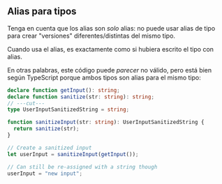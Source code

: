 
## Alias para tipos
Tenga en cuenta que los alias son _solo_ alias: no puede usar alias de tipo para crear "versiones" diferentes/distintas del mismo tipo.

Cuando usa el alias, es exactamente como si hubiera escrito el tipo con alias.

En otras palabras, este código puede _parecer_ no válido, pero está bien según TypeScript porque ambos tipos son alias para el mismo tipo:

```ts twoslash
declare function getInput(): string;
declare function sanitize(str: string): string;
// ---cut---
type UserInputSanitizedString = string;

function sanitizeInput(str: string): UserInputSanitizedString {
  return sanitize(str);
}

// Create a sanitized input
let userInput = sanitizeInput(getInput());

// Can still be re-assigned with a string though
userInput = "new input";
```

